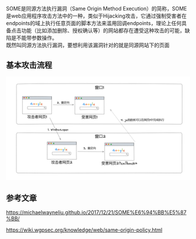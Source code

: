 SOME是同源方法执行漏洞（Same Origin Method Execution）的简称，SOME是web应用程序攻击方法中的一种，类似于Hijacking攻击，它通过强制受害者在endpoints的域上执行任意页面的脚本方法来滥用回调endpoints，理论上任何具备点击功能（比如添加删除、授权确认等）的网站都存在遭受这种攻击的可能，缺陷是不能带参数操作。  
既然叫同源方法执行漏洞，要想利用该漏洞针对的就是同源网站下的页面
## 基本攻击流程

![](attachments/Pasted%20image%2020230408145523.png)

## 参考文章

https://michaelwayneliu.github.io/2017/12/21/SOME%E6%94%BB%E5%87%BB/

https://wiki.wgpsec.org/knowledge/web/same-origin-policy.html